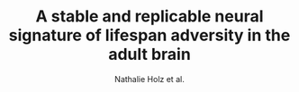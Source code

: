 ---
cat: gaia
subcat: platform
bestof: false
author: Nathalie Holz et al.
title: A stable and replicable neural signature of lifespan adversity in the adult brain
journal: Nature Neuroscience
year: 2023
type: article
url: https -//www.nature.com/articles/s41593-023-01410-8
doi: 10.1038/s41593-023-01410-8
---